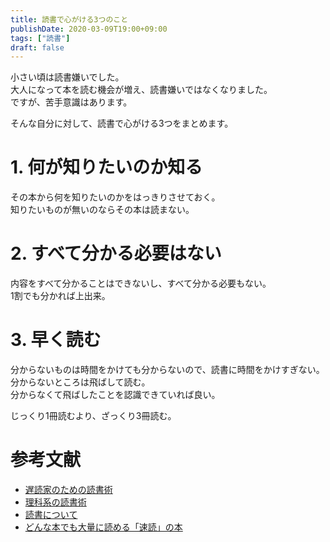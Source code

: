 ```yaml
---
title: 読書で心がける3つのこと
publishDate: 2020-03-09T19:00+09:00
tags: ["読書"]
draft: false
---
```


小さい頃は読書嫌いでした。  
大人になって本を読む機会が増え、読書嫌いではなくなりました。  
ですが、苦手意識はあります。

そんな自分に対して、読書で心がける3つをまとめます。

# 1. 何が知りたいのか知る

その本から何を知りたいのかをはっきりさせておく。  
知りたいものが無いのならその本は読まない。

# 2. すべて分かる必要はない

内容をすべて分かることはできないし、すべて分かる必要もない。  
1割でも分かれば上出来。

# 3. 早く読む

分からないものは時間をかけても分からないので、読書に時間をかけすぎない。  
分からないところは飛ばして読む。  
分からなくて飛ばしたことを認識できていれば良い。

じっくり1冊読むより、ざっくり3冊読む。

# 参考文献

- [遅読家のための読書術](https://www.amazon.co.jp/dp/B01CDPH0DY)
- [理科系の読書術](https://www.amazon.co.jp/dp/B07K8PKVMR)
- [読書について](https://www.amazon.co.jp/dp/B015F4CCQA)
- [どんな本でも大量に読める「速読」の本](https://www.amazon.co.jp/dp/B00GJVAZ3G)
